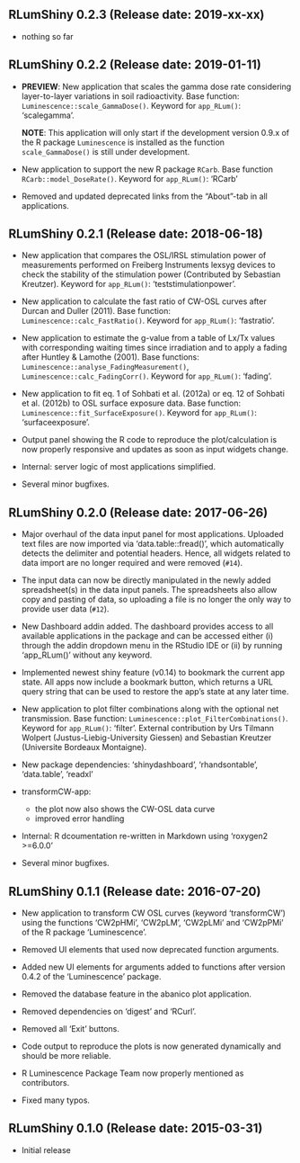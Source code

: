
<!-- NEWS.md was auto-generated by NEWS.Rmd. Please DO NOT edit by hand!-->

## RLumShiny 0.2.3 (Release date: 2019-xx-xx)

  - nothing so far

## RLumShiny 0.2.2 (Release date: 2019-01-11)

  - **PREVIEW**: New application that scales the gamma dose rate
    considering layer-to-layer variations in soil radioactivity. Base
    function: `Luminescence::scale_GammaDose()`. Keyword for
    `app_RLum()`: ‘scalegamma’.
    
    **NOTE**: This application will only start if the development
    version 0.9.x of the R package `Luminescence` is installed as the
    function `scale_GammaDose()` is still under development.

  - New application to support the new R package `RCarb`. Base function
    `RCarb::model_DoseRate()`. Keyword for `app_RLum()`: ‘RCarb’

  - Removed and updated deprecated links from the “About”-tab in all
    applications.

## RLumShiny 0.2.1 (Release date: 2018-06-18)

  - New application that compares the OSL/IRSL stimulation power of
    measurements performed on Freiberg Instruments lexsyg devices to
    check the stability of the stimulation power (Contributed by
    Sebastian Kreutzer). Keyword for `app_RLum()`:
    ‘teststimulationpower’.

  - New application to calculate the fast ratio of CW-OSL curves after
    Durcan and Duller (2011). Base function:
    `Luminescence::calc_FastRatio()`. Keyword for `app_RLum()`:
    ‘fastratio’.

  - New application to estimate the g-value from a table of Lx/Tx values
    with corresponding waiting times since irradiation and to apply a
    fading after Huntley & Lamothe (2001). Base functions:
    `Luminescence::analyse_FadingMeasurement()`,
    `Luminescence::calc_FadingCorr()`. Keyword for `app_RLum()`:
    ‘fading’.

  - New application to fit eq. 1 of Sohbati et al. (2012a) or eq. 12 of
    Sohbati et al. (2012b) to OSL surface exposure data. Base function:
    `Luminescence::fit_SurfaceExposure()`. Keyword for `app_RLum()`:
    ‘surfaceexposure’.

  - Output panel showing the R code to reproduce the plot/calculation is
    now properly responsive and updates as soon as input widgets change.

  - Internal: server logic of most applications simplified.

  - Several minor bugfixes.

## RLumShiny 0.2.0 (Release date: 2017-06-26)

  - Major overhaul of the data input panel for most applications.
    Uploaded text files are now imported via ‘data.table::fread()’,
    which automatically detects the delimiter and potential headers.
    Hence, all widgets related to data import are no longer required and
    were removed (`#14`).

  - The input data can now be directly manipulated in the newly added
    spreadsheet(s) in the data input panels. The spreadsheets also allow
    copy and pasting of data, so uploading a file is no longer the only
    way to provide user data (`#12`).

  - New Dashboard addin added. The dashboard provides access to all
    available applications in the package and can be accessed either (i)
    through the addin dropdown menu in the RStudio IDE or (ii) by
    running ‘app\_RLum()’ without any keyword.

  - Implemented newest shiny feature (v0.14) to bookmark the current app
    state. All apps now include a bookmark button, which returns a URL
    query string that can be used to restore the app’s state at any
    later time.

  - New application to plot filter combinations along with the optional
    net transmission. Base function:
    `Luminescence::plot_FilterCombinations()`. Keyword for `app_RLum()`:
    ‘filter’. External contribution by Urs Tilmann Wolpert
    (Justus-Liebig-University Giessen) and Sebastian Kreutzer
    (Universite Bordeaux Montaigne).

  - New package dependencies: ‘shinydashboard’, ‘rhandsontable’,
    ‘data.table’, ‘readxl’

  - transformCW-app:
    
      - the plot now also shows the CW-OSL data curve
      - improved error handling

  - Internal: R dcoumentation re-written in Markdown using ‘roxygen2
    \>=6.0.0’

  - Several minor bugfixes.

## RLumShiny 0.1.1 (Release date: 2016-07-20)

  - New application to transform CW OSL curves (keyword ‘transformCW’)
    using the functions ‘CW2pHMi’, ‘CW2pLM’, ‘CW2pLMi’ and ‘CW2pPMi’ of
    the R package ‘Luminescence’.

  - Removed UI elements that used now deprecated function arguments.

  - Added new UI elements for arguments added to functions after version
    0.4.2 of the ‘Luminescence’ package.

  - Removed the database feature in the abanico plot application.

  - Removed dependencies on ‘digest’ and ‘RCurl’.

  - Removed all ‘Exit’ buttons.

  - Code output to reproduce the plots is now generated dynamically and
    should be more reliable.

  - R Luminescence Package Team now properly mentioned as contributors.

  - Fixed many typos.

## RLumShiny 0.1.0 (Release date: 2015-03-31)

  - Initial release
